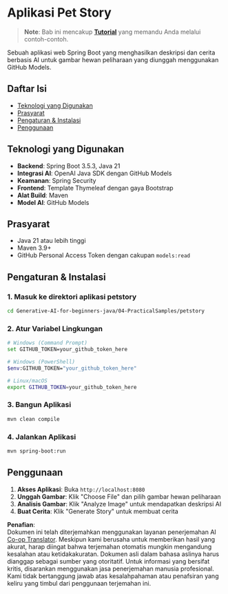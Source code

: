 <!--
CO_OP_TRANSLATOR_METADATA:
{
  "original_hash": "c1ac1fbe111c9882e869f1453b915a17",
  "translation_date": "2025-07-25T09:51:13+00:00",
  "source_file": "04-PracticalSamples/petstory/README.md",
  "language_code": "id"
}
-->
# Aplikasi Pet Story

>**Note**: Bab ini mencakup [**Tutorial**](./TUTORIAL.md) yang memandu Anda melalui contoh-contoh.

Sebuah aplikasi web Spring Boot yang menghasilkan deskripsi dan cerita berbasis AI untuk gambar hewan peliharaan yang diunggah menggunakan GitHub Models.

## Daftar Isi

- [Teknologi yang Digunakan](../../../../04-PracticalSamples/petstory)
- [Prasyarat](../../../../04-PracticalSamples/petstory)
- [Pengaturan & Instalasi](../../../../04-PracticalSamples/petstory)
- [Penggunaan](../../../../04-PracticalSamples/petstory)

## Teknologi yang Digunakan

- **Backend**: Spring Boot 3.5.3, Java 21
- **Integrasi AI**: OpenAI Java SDK dengan GitHub Models
- **Keamanan**: Spring Security
- **Frontend**: Template Thymeleaf dengan gaya Bootstrap
- **Alat Build**: Maven
- **Model AI**: GitHub Models

## Prasyarat

- Java 21 atau lebih tinggi
- Maven 3.9+
- GitHub Personal Access Token dengan cakupan `models:read`

## Pengaturan & Instalasi

### 1. Masuk ke direktori aplikasi petstory
```bash
cd Generative-AI-for-beginners-java/04-PracticalSamples/petstory
```

### 2. Atur Variabel Lingkungan
   ```bash
   # Windows (Command Prompt)
   set GITHUB_TOKEN=your_github_token_here
   
   # Windows (PowerShell)
   $env:GITHUB_TOKEN="your_github_token_here"
   
   # Linux/macOS
   export GITHUB_TOKEN=your_github_token_here
   ```

### 3. Bangun Aplikasi
```bash
mvn clean compile
```

### 4. Jalankan Aplikasi
```bash
mvn spring-boot:run
```

## Penggunaan

1. **Akses Aplikasi**: Buka `http://localhost:8080`
2. **Unggah Gambar**: Klik "Choose File" dan pilih gambar hewan peliharaan
3. **Analisis Gambar**: Klik "Analyze Image" untuk mendapatkan deskripsi AI
4. **Buat Cerita**: Klik "Generate Story" untuk membuat cerita

**Penafian**:  
Dokumen ini telah diterjemahkan menggunakan layanan penerjemahan AI [Co-op Translator](https://github.com/Azure/co-op-translator). Meskipun kami berusaha untuk memberikan hasil yang akurat, harap diingat bahwa terjemahan otomatis mungkin mengandung kesalahan atau ketidakakuratan. Dokumen asli dalam bahasa aslinya harus dianggap sebagai sumber yang otoritatif. Untuk informasi yang bersifat kritis, disarankan menggunakan jasa penerjemahan manusia profesional. Kami tidak bertanggung jawab atas kesalahpahaman atau penafsiran yang keliru yang timbul dari penggunaan terjemahan ini.